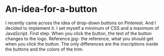 # An-idea-for-a-button
I recently came across the idea of drop-down buttons on Pinterest. And I decided to implement it. I set myself a minimum of CSS and a maximum of JavaScript.
First step. When you click the button, the text of the button changes to the logo.
  Reference.jpg- the reference, what you should get when you click the button. The only differences are the inscriptions inside the buttons and the colors of the trim.

